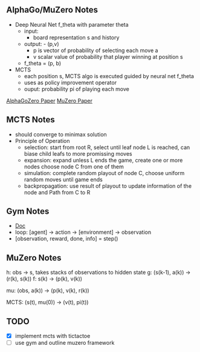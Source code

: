 AlphaGo/MuZero Notes
--------------------
- Deep Neural Net f_theta with parameter theta 
  - input: 
    - board representation s and history
  - output: - (p,v)
    - p is vector of probability of selecting each move a
    - v scalar value of probability that player winning at position s
  - f_theta = (p, b)
- MCTS
  - each position s, MCTS algo is executed guided by neural net f_theta
  - uses as policy improvement operator
  - ouput: probability pi of playing each move

[AlphaGoZero Paper](https://deepmind.com/research/publications/mastering-game-go-without-human-knowledge)
[MuZero Paper](https://arxiv.org/pdf/1911.08265.pdf)

MCTS Notes
-----------
- should converge to minimax solution
- Principle of Operation 
  - selection: start from root R, select until leaf node L is reached, can biase child leafs to more promissing moves 
  - expansion: expand unless L ends the game, create one or more nodes choose node C from one of them
  - simulation: complete random playout of node C, choose uniform random moves until game ends
  - backpropagation: use result of playout to update information of the node and Path from C to R

Gym Notes
---------
- [Doc](https://gym.openai.com/docs/)
- loop: [agent] -> action -> [environment] -> observation 
- [observation, reward, done, info] = step()

MuZero Notes
-------------
h: obs -> s,  takes stacks of observations to hidden state 
g: (s(k-1), a(k)) -> (r(k), s(k))
f: s(k) -> (p(k), v(k))

mu: (obs, a(k)) -> (p(k), v(k), r(k))

MCTS: (s(t), mu(0)) -> (v(t), pi(t))

TODO
----
- [x] implement mcts with tictactoe
- [ ] use gym and outline muzero framework
